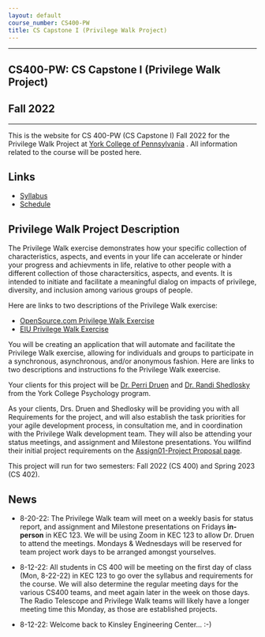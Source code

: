 ```yaml
---
layout: default
course_number: CS400-PW
title: CS Capstone I (Privilege Walk Project)
---
```


--- --- --- --- --- --- --- --- --- --- --- --- --- --- --- --- --- --- --- --- --- --- --- ---

## CS400-PW: CS Capstone I (Privilege Walk Project)

## Fall 2022

--- --- --- --- --- --- --- --- --- --- --- --- --- --- --- --- --- --- --- --- --- --- --- ---

This is the website for CS 400-PW (CS Capstone I) Fall 2022 for the Privilege Walk Project at [York College of Pennsylvania](http://www.ycp.edu) .  All information related to the course will be posted here.

## Links

* [Syllabus](syllabus.html)
* [Schedule](schedule.html)

## Privilege Walk Project Description
The Privilege Walk exercise demonstrates how your specific collection of characteristics, aspects, and events in your life can accelerate or hinder your progress and achievments in life, relative to other people with a different collection of those charactersitics, aspects, and events.  It is intended to initiate and facilitate a meaningful dialog on impacts of privilege, diversity, and inclusion among various groups of people.

Here are links to two descriptions of the Privilege Walk exercise:
  - [OpenSource.com Privilege Walk Exercise](https://opensource.com/open-organization/17/11/privilege-walk-exercise)
  - [EIU Privilege Walk Exercise](https://www.eiu.edu/eiu1111/Privilege%20Walk%20Exercise-%20Transfer%20Leadership%20Institute-%20Week%204.pdf)

You will be creating an application that will automate and facilitate the Privilege Walk exercise, allowing for individuals and groups to participate in a synchronous, asynchronous, and/or anonymous fashion.  Here are links to two descriptions and instructions fo the Privilege Walk exeercise.

Your clients for this project will be [Dr. Perri Druen](https://www.ycp.edu/academics/school-of-behavioral-sciences-and-education/faculty/druen-perri.php) and [Dr. Randi Shedlosky](https://www.ycp.edu/academics/school-of-behavioral-sciences-and-education/faculty/shedlosky-shoemaker-randi.php) from the York College Psychology program.

As your clients, Drs. Druen and Shedlosky will be providing you with all Requirements for the project, and will also establish the task priorities for your agile development process, in consultation me, and in coordination with the Privilege Walk development team.  They will also be attending your status meetings, and assignment and Milestone presentations.  You willfind their initial project requirements on the [Assign01-Project Proposal page](.\assign\assign01.html).

This project will run for two semesters: Fall 2022 (CS 400) and Spring 2023 (CS 402).

## News
<!-- Commenting out News until it's needed - and the dates will change, anyway

-->

* 8-20-22: The Privilege Walk team will meet on a weekly basis for status report, and assignment and Milestone presentations on Fridays **in-person** in KEC 123.  We will be using Zoom in KEC 123 to allow Dr. Druen to attend the meetings.  Mondays & Wednesdays will be reserved for team project work days to be arranged amongst yourselves.

* 8-12-22: All students in CS 400 will be meeting on the first day of class (Mon, 8-22-22) in KEC 123 to go over the syllabus and requirements for the course.  We will also determine the regular meeting days for the various CS400 teams, and meet again later in the week on those days.  The Radio Telescope and Privilege Walk teams will likely have a longer meeting time this Monday, as those are established projects.

* 8-12-22: Welcome back to Kinsley Engineering Center...  :-)